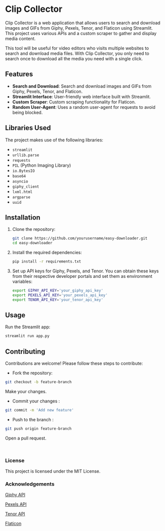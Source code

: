 # Clip Collector

Clip Collector is a web application that allows users to search and download images and GIFs from Giphy, Pexels, Tenor, and Flaticon using Streamlit. This project uses various APIs and a custom scraper to gather and display media content. 
<br>


This tool will be useful for video editors who visits multiple websites to search and download media files. With Clip Collector, you only need to search once to download all the media you need with a single click.
## Features

- **Search and Download**: Search and download images and GIFs from Giphy, Pexels, Tenor, and Flaticon.
- **Streamlit Interface**: User-friendly web interface built with Streamlit.
- **Custom Scraper**: Custom scraping functionality for Flaticon.
- **Random User-Agent**: Uses a random user-agent for requests to avoid being blocked.

## Libraries Used

The project makes use of the following libraries:

- `streamlit`
- `urllib.parse`
- `requests`
- `PIL` (Python Imaging Library)
- `io.BytesIO`
- `base64`
- `asyncio`
- `giphy_client`
- `lxml.html`
- `argparse`
- `uuid`

## Installation

1. Clone the repository:

    ```sh
    git clone https://github.com/yourusername/easy-downloader.git
    cd easy-downloader
    ```

2. Install the required dependencies:

    ```sh
    pip install -r requirements.txt
    ```

3. Set up API keys for Giphy, Pexels, and Tenor. You can obtain these keys from their respective developer portals and set them as environment variables:

    ```sh
    export GIPHY_API_KEY='your_giphy_api_key'
    export PEXELS_API_KEY='your_pexels_api_key'
    export TENOR_API_KEY='your_tenor_api_key'
    ```

## Usage

Run the Streamlit app:

```sh
streamlit run app.py
```


## Contributing
Contributions are welcome! Please follow these steps to contribute:

  * Fork the repository:
```sh
git checkout -b feature-branch
```
   Make your changes.
  * Commit your changes :
```sh
git commit -m 'Add new feature'
```
* Push to the branch :
```sh
git push origin feature-branch
```
  Open a pull request.


<br>



### License
This project is licensed under the MIT License.

### Acknowledgements
[Giphy API](https://developers.giphy.com/) 

[Pexels API](https://www.pexels.com/api/documentation/)

[Tenor API](https://tenor.com/gifapi/documentation)

[Flaticon](https://www.flaticon.com/)
